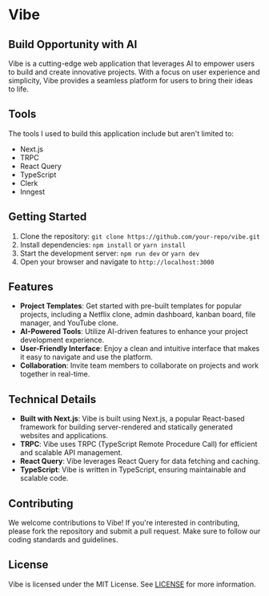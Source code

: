 # Vibe 

## Build Opportunity with AI

Vibe is a cutting-edge web application that leverages AI to empower users to build and create innovative projects. With a focus on user experience and simplicity, Vibe provides a seamless platform for users to bring their ideas to life.

## Tools

The tools I used to build this application include but aren't limited to:
* Next.js
* TRPC
* React Query
* TypeScript
* Clerk
* Inngest


## Getting Started

1. Clone the repository: `git clone https://github.com/your-repo/vibe.git`
2. Install dependencies: `npm install` or `yarn install`
3. Start the development server: `npm run dev` or `yarn dev`
4. Open your browser and navigate to `http://localhost:3000`

## Features

* **Project Templates**: Get started with pre-built templates for popular projects, including a Netflix clone, admin dashboard, kanban board, file manager, and YouTube clone.
* **AI-Powered Tools**: Utilize AI-driven features to enhance your project development experience.
* **User-Friendly Interface**: Enjoy a clean and intuitive interface that makes it easy to navigate and use the platform.
* **Collaboration**: Invite team members to collaborate on projects and work together in real-time.

## Technical Details

* **Built with Next.js**: Vibe is built using Next.js, a popular React-based framework for building server-rendered and statically generated websites and applications.
* **TRPC**: Vibe uses TRPC (TypeScript Remote Procedure Call) for efficient and scalable API management.
* **React Query**: Vibe leverages React Query for data fetching and caching.
* **TypeScript**: Vibe is written in TypeScript, ensuring maintainable and scalable code.

## Contributing

We welcome contributions to Vibe! If you're interested in contributing, please fork the repository and submit a pull request. Make sure to follow our coding standards and guidelines.

## License

Vibe is licensed under the MIT License. See [LICENSE](LICENSE) for more information.

